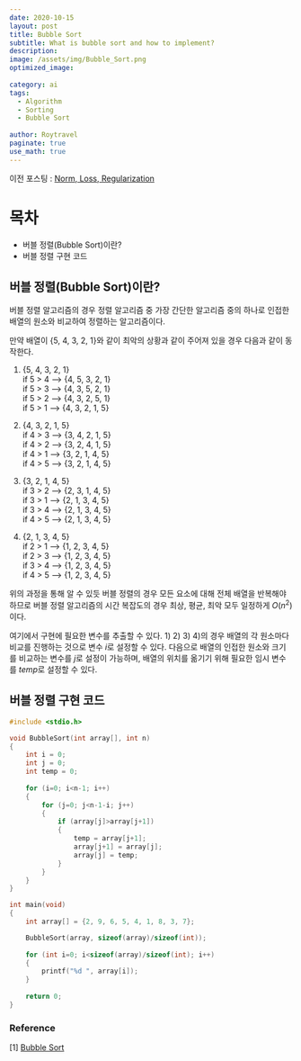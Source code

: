 ```yaml
---
date: 2020-10-15
layout: post
title: Bubble Sort
subtitle: What is bubble sort and how to implement?
description:
image: /assets/img/Bubble_Sort.png
optimized_image:
  
category: ai
tags:
  - Algorithm
  - Sorting
  - Bubble Sort
  
author: Roytravel
paginate: true
use_math: true
---
```


이전 포스팅 : <a href="https://roytravel.github.io/norm-loss-regularization/">Norm, Loss, Regularization</a>

# 목차
* 버블 정렬(Bubble Sort)이란?
* 버블 정렬 구현 코드

## 버블 정렬(Bubble Sort)이란?
버블 정렬 알고리즘의 경우 정렬 알고리즘 중 가장 간단한 알고리즘 중의 하나로 인접한 배열의 원소와 비교하여 정렬하는 알고리즘이다.

만약 배열이 {5, 4, 3, 2, 1}와 같이 최악의 상황과 같이 주어져 있을 경우 다음과 같이 동작한다.

1) {5, 4, 3, 2, 1}<br>
if 5 > 4 --> {4, 5, 3, 2, 1}<br>
if 5 > 3 --> {4, 3, 5, 2, 1}<br>
if 5 > 2 --> {4, 3, 2, 5, 1}<br>
if 5 > 1 --> {4, 3, 2, 1, 5}<br>

2) {4, 3, 2, 1, 5}<br>
if 4 > 3 --> {3, 4, 2, 1, 5}<br>
if 4 > 2 --> {3, 2, 4, 1, 5}<br>
if 4 > 1 --> {3, 2, 1, 4, 5}<br>
if 4 > 5 --> {3, 2, 1, 4, 5}<br>

3) {3, 2, 1, 4, 5}<br>
if 3 > 2 --> {2, 3, 1, 4, 5}<br>
if 3 > 1 --> {2, 1, 3, 4, 5}<br>
if 3 > 4 --> {2, 1, 3, 4, 5}<br>
if 4 > 5 --> {2, 1, 3, 4, 5}<br>

4) {2, 1, 3, 4, 5}<br>
if 2 > 1 --> {1, 2, 3, 4, 5}<br>
if 2 > 3 --> {1, 2, 3, 4, 5}<br>
if 3 > 4 --> {1, 2, 3, 4, 5}<br>
if 4 > 5 --> {1, 2, 3, 4, 5}<br>

위의 과정을 통해 알 수 있듯 버블 정렬의 경우 모든 요소에 대해 전체 배열을 반복해야 하므로 버블 정렬 알고리즘의 시간 복잡도의 경우 최상, 평균, 최악 모두 일정하게 $O(n^2)$이다.

여기에서 구현에 필요한 변수를 추출할 수 있다. 1) 2) 3) 4)의 경우 배열의 각 원소마다 비교를 진행하는 것으로 변수 $i$로 설정할 수 있다.
다음으로 배열의 인접한 원소와 크기를 비교하는 변수를 $j$로 설정이 가능하며, 배열의 위치를 옮기기 위해 필요한 임시 변수를 $temp$로 설정할 수 있다.

## 버블 정렬 구현 코드
```c
#include <stdio.h>

void BubbleSort(int array[], int n)
{
	int i = 0; 
	int j = 0; 
	int temp = 0;
	
	for (i=0; i<n-1; i++)
	{
		for (j=0; j<n-1-i; j++)
		{
			if (array[j]>array[j+1])
			{
				temp = array[j+1];
				array[j+1] = array[j];
				array[j] = temp;
			}
		}
	}
}

int main(void)
{
	int array[] = {2, 9, 6, 5, 4, 1, 8, 3, 7};

	BubbleSort(array, sizeof(array)/sizeof(int));
	
	for (int i=0; i<sizeof(array)/sizeof(int); i++)
	{
		printf("%d ", array[i]);
	}
	
	return 0;
}
```

### Reference
[1] <a href="https://fullyunderstood.com/pseudocodes/bubble-sort/">Bubble Sort</a><br>
